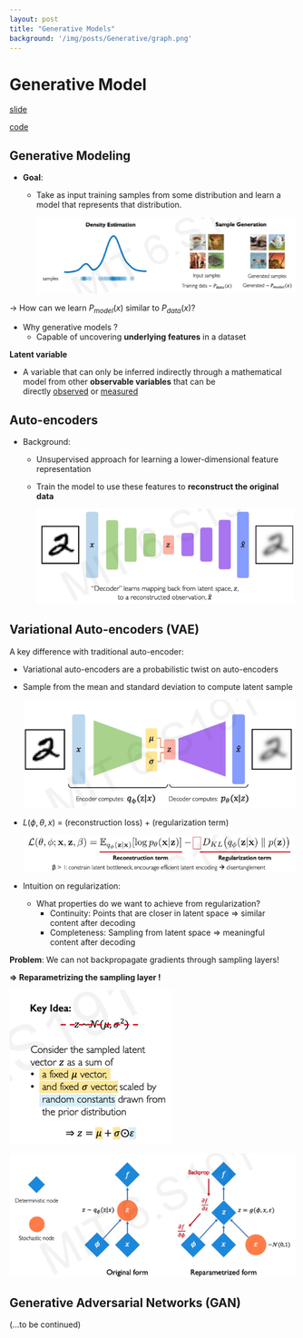```yaml
---
layout: post
title: "Generative Models"
background: '/img/posts/Generative/graph.png'
---
```

# Generative Model

[slide](http://introtodeeplearning.com/slides/6S191_MIT_DeepLearning_L4.pdf)

[code](https://colab.research.google.com/drive/1MNLBGtLv_segHZpY68ClkOQ39myrfgJC)

## Generative Modeling

- **Goal**:
    - Take as input training samples from some distribution and learn a model that represents that distribution.
        
        ![Screenshot 2023-05-26 at 10.39.55.png](/img/posts/Generative/Screenshot_2023-05-26_at_10.39.55.png)
        

→ How can we learn $P_{model}(x)$ similar to $P_{data}(x)$?

- Why  generative models ?
    - Capable of uncovering **underlying features** in a dataset

**Latent variable**

- A variable that can only be inferred indirectly through a mathematical model from other **observable variables** that can be directly [observed](https://en.wikipedia.org/wiki/Observation) or [measured](https://en.wikipedia.org/wiki/Measurement)

## Auto-encoders

- Background:
    - Unsupervised approach for learning a lower-dimensional feature representation
    - Train the model to use these features to **reconstruct the original data**
        
        ![img](/img/posts/Generative/Screenshot_2023-05-26_at_10.48.21.png)
        

## Variational Auto-encoders (VAE)

A key difference with traditional auto-encoder:

- Variational auto-encoders are a probabilistic twist on auto-encoders
- Sample from the mean and standard deviation to compute latent sample
    
    ![Screenshot 2023-05-26 at 10.51.55.png](\img/posts/Generative/Screenshot_2023-05-26_at_10.51.55.png)
    
- $L(\phi,\theta,x)$ = (reconstruction loss) + (regularization term)
    
    ![Screenshot 2023-05-26 at 10.59.24.png](\img/posts/Generative/Screenshot_2023-05-26_at_10.59.24.png)
    
- Intuition on regularization:
    - What properties do we want to achieve from regularization?
        - Continuity: Points that are closer in latent space ⇒ similar content after decoding
        - Completeness: Sampling from latent space ⇒ meaningful content after decoding

**Problem**: We can not backpropagate gradients through sampling layers! 

**⇒ Reparametrizing the sampling layer !** 

![Screenshot 2023-05-26 at 10.58.01.png](/img/posts/Generative/Screenshot_2023-05-26_at_10.58.01.png)

![Screenshot 2023-05-26 at 10.57.34.png](/img/posts/Generative/Screenshot_2023-05-26_at_10.57.34.png)

## Generative Adversarial Networks (GAN) 
(...to be continued)